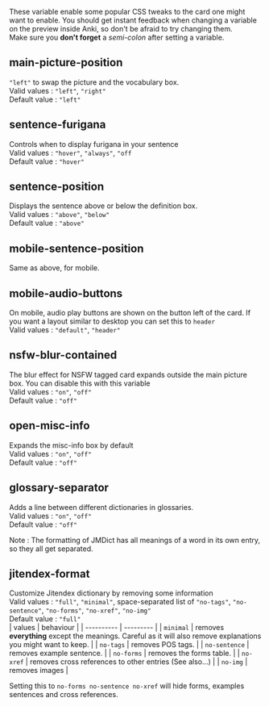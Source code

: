 These variable enable some popular CSS tweaks to the card one might want to enable.
You should get instant feedback when changing a variable on the preview inside Anki, so don't be afraid to try changing them.  
Make sure you **don't forget** a *semi-colon* after setting a variable.

## main-picture-position
`"left"` to swap the picture and the vocabulary box.  
Valid values : `"left"`, `"right"`  
Default value : `"left"`

## sentence-furigana
Controls when to display furigana in your sentence  
Valid values : `"hover"`, `"always"`, `"off`  
Default value : `"hover"`

## sentence-position 
Displays the sentence above or below the definition box.  
Valid values : `"above"`, `"below"`  
Default value : `"above"`

## mobile-sentence-position
Same as above, for mobile.

## mobile-audio-buttons
On mobile, audio play buttons are shown on the button left of the card. If you want a layout similar to desktop you can set this to `header`  
Valid values : `"default"`, `"header"`  

## nsfw-blur-contained
The blur effect for NSFW tagged card expands outside the main picture box. You can disable this with this variable  
Valid values : `"on"`, `"off"`  
Default value : `"off"`

## open-misc-info
Expands the misc-info box by default  
Valid values : `"on"`, `"off"`  
Default value : `"off"`

## glossary-separator
Adds a line between different dictionaries in glossaries.  
Valid values : `"on"`, `"off"`  
Default value : `"off"`

Note : The formatting of JMDict has all meanings of a word in its own entry, so they all get separated.

## jitendex-format
Customize Jitendex dictionary by removing some information  
Valid values : `"full"`, `"minimal"`, space-separated list of `"no-tags"`, `"no-sentence"`, `"no-forms"`, `"no-xref"`, `"no-img"`  
Default value : `"full"`  
|   values   | behaviour |
| ---------- | --------- |
| `minimal` | removes **everything** except the meanings. Careful as it will also remove explanations you might want to keep. |
| `no-tags` | removes POS tags. |
| `no-sentence` | removes example sentence. |
| `no-forms` | removes the forms table. |
| `no-xref` | removes cross references to other entries (See also...) |
| `no-img` | removes images |

Setting this to `no-forms no-sentence no-xref` will hide forms, examples sentences and cross references.